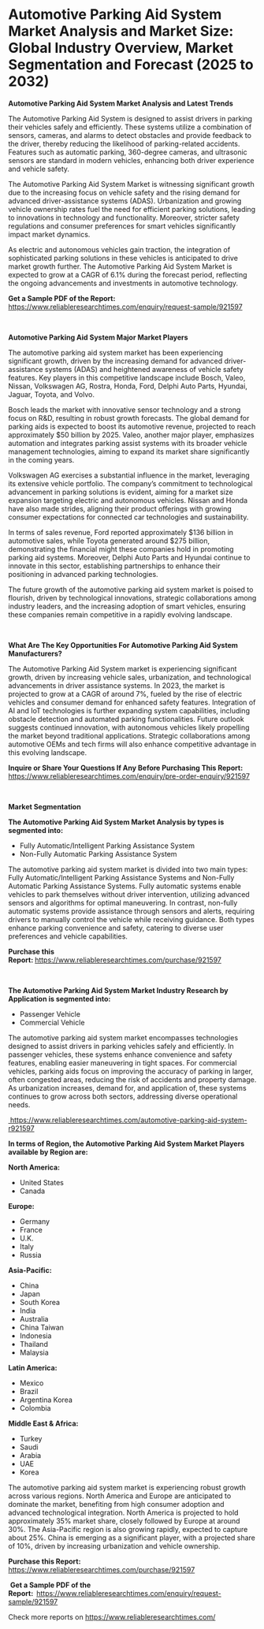 <p><h1>Automotive Parking Aid System Market Analysis and Market Size: Global Industry Overview, Market Segmentation and Forecast (2025 to 2032)</h1></p><p><strong>Automotive Parking Aid System Market Analysis and Latest Trends</strong></p>
<p><p>The Automotive Parking Aid System is designed to assist drivers in parking their vehicles safely and efficiently. These systems utilize a combination of sensors, cameras, and alarms to detect obstacles and provide feedback to the driver, thereby reducing the likelihood of parking-related accidents. Features such as automatic parking, 360-degree cameras, and ultrasonic sensors are standard in modern vehicles, enhancing both driver experience and vehicle safety.</p><p>The Automotive Parking Aid System Market is witnessing significant growth due to the increasing focus on vehicle safety and the rising demand for advanced driver-assistance systems (ADAS). Urbanization and growing vehicle ownership rates fuel the need for efficient parking solutions, leading to innovations in technology and functionality. Moreover, stricter safety regulations and consumer preferences for smart vehicles significantly impact market dynamics. </p><p>As electric and autonomous vehicles gain traction, the integration of sophisticated parking solutions in these vehicles is anticipated to drive market growth further. The Automotive Parking Aid System Market is expected to grow at a CAGR of 6.1% during the forecast period, reflecting the ongoing advancements and investments in automotive technology.</p></p>
<p><strong>Get a Sample PDF of the Report:&nbsp;</strong> <a href="https://www.reliableresearchtimes.com/enquiry/request-sample/921597?utm_campaign=2609&utm_medium=2&utm_source=Github&utm_content=ia&utm_term=07032025&utm_id=automotive-parking-aid-system">https://www.reliableresearchtimes.com/enquiry/request-sample/921597</a></p>
<p>&nbsp;</p>
<p><strong>Automotive Parking Aid System Major Market Players</strong></p>
<p><p>The automotive parking aid system market has been experiencing significant growth, driven by the increasing demand for advanced driver-assistance systems (ADAS) and heightened awareness of vehicle safety features. Key players in this competitive landscape include Bosch, Valeo, Nissan, Volkswagen AG, Rostra, Honda, Ford, Delphi Auto Parts, Hyundai, Jaguar, Toyota, and Volvo.</p><p>Bosch leads the market with innovative sensor technology and a strong focus on R&D, resulting in robust growth forecasts. The global demand for parking aids is expected to boost its automotive revenue, projected to reach approximately $50 billion by 2025. Valeo, another major player, emphasizes automation and integrates parking assist systems with its broader vehicle management technologies, aiming to expand its market share significantly in the coming years.</p><p>Volkswagen AG exercises a substantial influence in the market, leveraging its extensive vehicle portfolio. The company’s commitment to technological advancement in parking solutions is evident, aiming for a market size expansion targeting electric and autonomous vehicles. Nissan and Honda have also made strides, aligning their product offerings with growing consumer expectations for connected car technologies and sustainability.</p><p>In terms of sales revenue, Ford reported approximately $136 billion in automotive sales, while Toyota generated around $275 billion, demonstrating the financial might these companies hold in promoting parking aid systems. Moreover, Delphi Auto Parts and Hyundai continue to innovate in this sector, establishing partnerships to enhance their positioning in advanced parking technologies.</p><p>The future growth of the automotive parking aid system market is poised to flourish, driven by technological innovations, strategic collaborations among industry leaders, and the increasing adoption of smart vehicles, ensuring these companies remain competitive in a rapidly evolving landscape.</p></p>
<p>&nbsp;</p>
<p><strong>What Are The Key Opportunities For Automotive Parking Aid System Manufacturers?</strong></p>
<p><p>The Automotive Parking Aid System market is experiencing significant growth, driven by increasing vehicle sales, urbanization, and technological advancements in driver assistance systems. In 2023, the market is projected to grow at a CAGR of around 7%, fueled by the rise of electric vehicles and consumer demand for enhanced safety features. Integration of AI and IoT technologies is further expanding system capabilities, including obstacle detection and automated parking functionalities. Future outlook suggests continued innovation, with autonomous vehicles likely propelling the market beyond traditional applications. Strategic collaborations among automotive OEMs and tech firms will also enhance competitive advantage in this evolving landscape.</p></p>
<p><strong>Inquire or Share Your Questions If Any Before Purchasing This Report:</strong> <a href="https://www.reliableresearchtimes.com/enquiry/pre-order-enquiry/921597?utm_campaign=2609&utm_medium=2&utm_source=Github&utm_content=ia&utm_term=07032025&utm_id=automotive-parking-aid-system">https://www.reliableresearchtimes.com/enquiry/pre-order-enquiry/921597</a></p>
<p>&nbsp;</p>
<p><strong>Market Segmentation</strong></p>
<p><strong>The Automotive Parking Aid System Market Analysis by types is segmented into:</strong></p>
<p><ul><li>Fully Automatic/Intelligent Parking Assistance System</li><li>Non-Fully Automatic Parking Assistance System</li></ul></p>
<p><p>The automotive parking aid system market is divided into two main types: Fully Automatic/Intelligent Parking Assistance Systems and Non-Fully Automatic Parking Assistance Systems. Fully automatic systems enable vehicles to park themselves without driver intervention, utilizing advanced sensors and algorithms for optimal maneuvering. In contrast, non-fully automatic systems provide assistance through sensors and alerts, requiring drivers to manually control the vehicle while receiving guidance. Both types enhance parking convenience and safety, catering to diverse user preferences and vehicle capabilities.</p></p>
<p><strong>Purchase this Report:&nbsp;</strong><a href="https://www.reliableresearchtimes.com/purchase/921597?utm_campaign=2609&utm_medium=2&utm_source=Github&utm_content=ia&utm_term=07032025&utm_id=automotive-parking-aid-system">https://www.reliableresearchtimes.com/purchase/921597</a></p>
<p>&nbsp;</p>
<p><strong>The Automotive Parking Aid System Market Industry Research by Application is segmented into:</strong></p>
<p><ul><li>Passenger Vehicle</li><li>Commercial Vehicle</li></ul></p>
<p><p>The automotive parking aid system market encompasses technologies designed to assist drivers in parking vehicles safely and efficiently. In passenger vehicles, these systems enhance convenience and safety features, enabling easier maneuvering in tight spaces. For commercial vehicles, parking aids focus on improving the accuracy of parking in larger, often congested areas, reducing the risk of accidents and property damage. As urbanization increases, demand for, and application of, these systems continues to grow across both sectors, addressing diverse operational needs.</p></p>
<p><a href="https://www.reliableresearchtimes.com/automotive-parking-aid-system-r921597?utm_campaign=2609&utm_medium=2&utm_source=Github&utm_content=ia&utm_term=07032025&utm_id=automotive-parking-aid-system">&nbsp;https://www.reliableresearchtimes.com/automotive-parking-aid-system-r921597</a></p>
<p><strong>In terms of Region, the Automotive Parking Aid System Market Players available by Region are:</strong></p>
<p>
    <p> <strong> North America: </strong>
        <ul>
            <li>United States</li>
            <li>Canada</li>
        </ul>
        </p> 
    <p> <strong> Europe: </strong>
        <ul>
            <li>Germany</li>
            <li>France</li>
            <li>U.K.</li>
            <li>Italy</li>
            <li>Russia</li>
        </ul>
        </p> 
    <p> <strong> Asia-Pacific: </strong>
        <ul>
            <li>China</li>
            <li>Japan</li>
            <li>South Korea</li>
            <li>India</li>
            <li>Australia</li>
            <li>China Taiwan</li>
            <li>Indonesia</li>
            <li>Thailand</li>
            <li>Malaysia</li>
        </ul>
        </p> 
    <p> <strong> Latin America: </strong>
        <ul>
            <li>Mexico</li>
            <li>Brazil</li>
            <li>Argentina Korea</li>
            <li>Colombia</li>
        </ul>
        </p> 
    <p> <strong> Middle East & Africa: </strong>
        <ul>
            <li>Turkey</li>
            <li>Saudi</li>
            <li>Arabia</li>
            <li>UAE</li>
            <li>Korea</li>
        </ul>
    </p>
    </p>
<p><p>The automotive parking aid system market is experiencing robust growth across various regions. North America and Europe are anticipated to dominate the market, benefiting from high consumer adoption and advanced technological integration. North America is projected to hold approximately 35% market share, closely followed by Europe at around 30%. The Asia-Pacific region is also growing rapidly, expected to capture about 25%. China is emerging as a significant player, with a projected share of 10%, driven by increasing urbanization and vehicle ownership.</p></p>
<p><strong>Purchase this Report: </strong><a href="https://www.reliableresearchtimes.com/purchase/921597?utm_campaign=2609&utm_medium=2&utm_source=Github&utm_content=ia&utm_term=07032025&utm_id=automotive-parking-aid-system">https://www.reliableresearchtimes.com/purchase/921597</a></p>
<p>&nbsp;<strong>Get a Sample PDF of the Report:&nbsp;&nbsp;</strong><a href="https://www.reliableresearchtimes.com/enquiry/request-sample/921597?utm_campaign=2609&utm_medium=2&utm_source=Github&utm_content=ia&utm_term=07032025&utm_id=automotive-parking-aid-system">https://www.reliableresearchtimes.com/enquiry/request-sample/921597</a></p>
<p><strong></strong></p>
<p>Check more reports on <a href="https://www.reliableresearchtimes.com/?utm_campaign=2609&utm_medium=2&utm_source=Github&utm_content=ia&utm_term=07032025&utm_id=automotive-parking-aid-system">https://www.reliableresearchtimes.com/</a></p>
